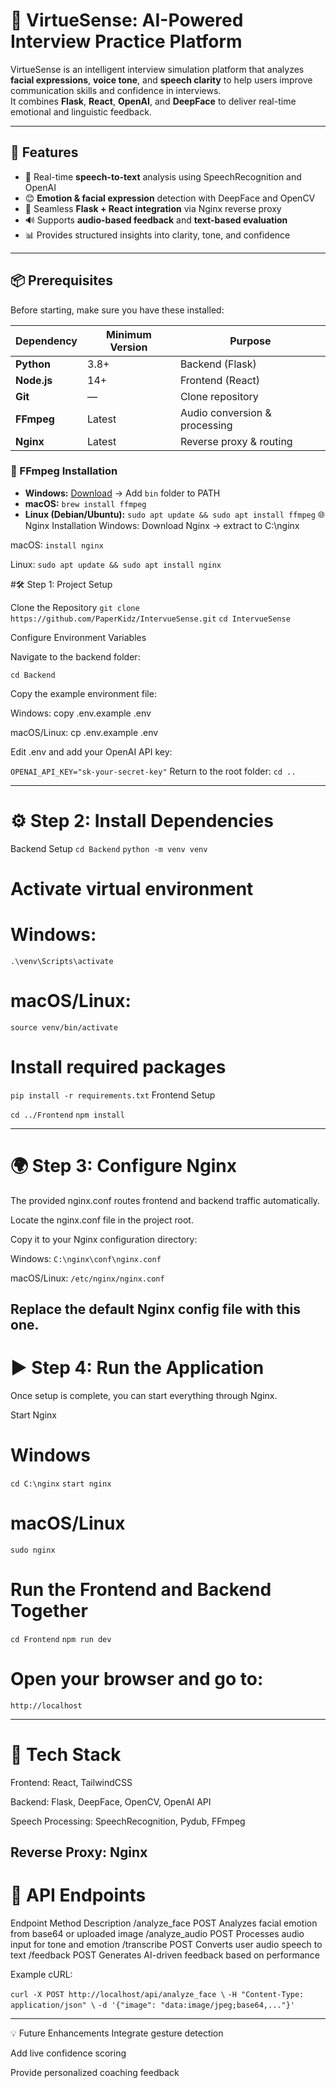 # 🚀 VirtueSense: AI-Powered Interview Practice Platform

VirtueSense is an intelligent interview simulation platform that analyzes **facial expressions**, **voice tone**, and **speech clarity** to help users improve communication skills and confidence in interviews.  
It combines **Flask**, **React**, **OpenAI**, and **DeepFace** to deliver real-time emotional and linguistic feedback.

---

## 🧠 Features

- 🎤 Real-time **speech-to-text** analysis using SpeechRecognition and OpenAI  
- 😊 **Emotion & facial expression** detection with DeepFace and OpenCV  
- 🧩 Seamless **Flask + React integration** via Nginx reverse proxy  
- 🔊 Supports **audio-based feedback** and **text-based evaluation**  
- 📊 Provides structured insights into clarity, tone, and confidence  

---

## 📦 Prerequisites

Before starting, make sure you have these installed:

| Dependency | Minimum Version | Purpose |
|-------------|----------------|----------|
| **Python** | 3.8+ | Backend (Flask) |
| **Node.js** | 14+ | Frontend (React) |
| **Git** | — | Clone repository |
| **FFmpeg** | Latest | Audio conversion & processing |
| **Nginx** | Latest | Reverse proxy & routing |

### 🔧 FFmpeg Installation

- **Windows:** [Download](https://ffmpeg.org/download.html) → Add `bin` folder to PATH  
- **macOS:** `brew install ffmpeg`  
- **Linux (Debian/Ubuntu):**
  ```sudo apt update && sudo apt install ffmpeg```
🌐 Nginx Installation
Windows: Download Nginx → extract to C:\nginx

macOS: `install nginx`

Linux:
`sudo apt update && sudo apt install nginx`

#🛠️ Step 1: Project Setup

Clone the Repository
`git clone https://github.com/PaperKidz/IntervueSense.git`
`cd IntervueSense`

Configure Environment Variables

Navigate to the backend folder:

`cd Backend`

Copy the example environment file:

Windows: copy .env.example .env

macOS/Linux: cp .env.example .env

Edit .env and add your OpenAI API key:


`OPENAI_API_KEY="sk-your-secret-key"`
Return to the root folder:
``cd ..``

---
# ⚙️ Step 2: Install Dependencies
Backend Setup
``cd Backend``
``python -m venv venv``

# Activate virtual environment
# Windows:
``.\venv\Scripts\activate``
# macOS/Linux:
``source venv/bin/activate``

# Install required packages
``pip install -r requirements.txt``
Frontend Setup

``cd ../Frontend``
``npm install``

---
# 🌍 Step 3: Configure Nginx
The provided nginx.conf routes frontend and backend traffic automatically.

Locate the nginx.conf file in the project root.

Copy it to your Nginx configuration directory:

Windows: ``C:\nginx\conf\nginx.conf``

macOS/Linux: ``/etc/nginx/nginx.conf``

Replace the default Nginx config file with this one.
---

# ▶️ Step 4: Run the Application
Once setup is complete, you can start everything through Nginx.

Start Nginx

# Windows
``cd C:\nginx``
``start nginx``

# macOS/Linux
``sudo nginx``

# Run the Frontend and Backend Together
``cd Frontend``
``npm run dev``

# Open your browser and go to:
``http://localhost``

---

# 🧠 Tech Stack
Frontend: React, TailwindCSS

Backend: Flask, DeepFace, OpenCV, OpenAI API

Speech Processing: SpeechRecognition, Pydub, FFmpeg

Reverse Proxy: Nginx
---

# 🔌 API Endpoints
Endpoint	Method	Description
/analyze_face	POST	Analyzes facial emotion from base64 or uploaded image
/analyze_audio	POST	Processes audio input for tone and emotion
/transcribe	POST	Converts user audio speech to text
/feedback	POST	Generates AI-driven feedback based on performance

Example cURL:

``curl -X POST http://localhost/api/analyze_face \``
``-H "Content-Type: application/json" \``
``-d '{"image": "data:image/jpeg;base64,..."}'``

---
💡 Future Enhancements
Integrate gesture detection

Add live confidence scoring

Provide personalized coaching feedback


